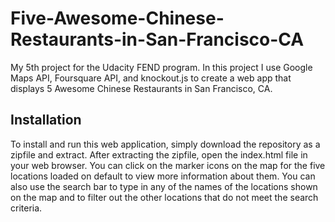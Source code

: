 # Five-Awesome-Chinese-Restaurants-in-San-Francisco-CA
My 5th project for the Udacity FEND program. In this project I use Google Maps API, Foursquare API, and knockout.js to create a web app that displays 5 Awesome Chinese Restaurants in San Francisco, CA.

## Installation
To install and run this web application, simply download the repository as a zipfile and extract.
After extracting the zipfile, open the index.html file in your web browser. You can click on the
marker icons on the map for the five locations loaded on default to view more information about them.
You can also use the search bar to type in any of the names of the locations shown on the map and
to filter out the other locations that do not meet the search criteria.
